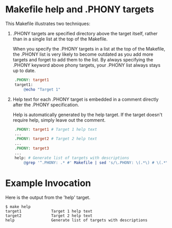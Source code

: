 # Makefile help and .PHONY targets

This Makefile illustrates two techniques:

1. .PHONY targets are specified directory above the target itself, rather than in a single list at the top of the Makefile.

   When you specify the .PHONY targets in a list at the top of the Makefile, the .PHONY list is very likely to become outdated as you add more targets and forget to add them to the list. By always specifying the .PHONY keyword above phony targets, your .PHONY list always stays up to date.

```Makefile
    .PHONY: target1
    target1:
        @echo "Target 1"
```

2. Help text for each .PHONY target is embedded in a comment directly after the .PHONY specification.

   Help is automatically generated by the help target. If the target doesn't require help, simply leave out the comment.

```Makefile
    .PHONY: target1 # Target 1 help text
    ...
    .PHONY: target2 # Target 2 help text
    ...
    .PHONY: target3
    ...
    help: # Generate list of targets with descriptions
        @grep '^.PHONY: .* #' Makefile | sed 's/\.PHONY: \(.*\) # \(.*\)/\1 \2/' | expand -t20
```
# Example Invocation

Here is the output from the 'help' target.

    $ make help
    target1             Target 1 help text
    target2             Target 2 help text
    help                Generate list of targets with descriptions
